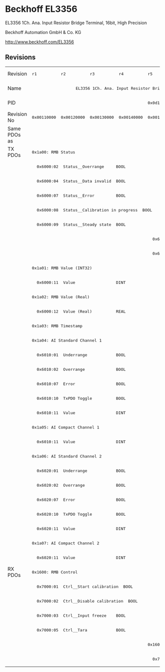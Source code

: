 # Beckhoff EL3356

EL3356 1Ch. Ana. Input Resistor Bridge Terminal, 16bit, High Precision

Beckhoff Automation GmbH & Co. KG

http://www.beckhoff.com/EL3356

## Revisions
<table>
<tr >
<td>Revision</td>
<td><pre>r1</pre></td>
<td><pre>r2</pre></td>
<td><pre>r3</pre></td>
<td><pre>r4</pre></td>
<td><pre>r5</pre></td>
<td><pre>r6</pre></td>
<td><pre>r7</pre></td>
<td><pre>r8</pre></td>
<td><pre>r9</pre></td>
</tr>
<tr >
<td>Name</td>
<td colspan=9 align="center"><pre>EL3356 1Ch. Ana. Input Resistor Bridge Terminal, 16bit, High Precision</pre></td>
</tr>
<tr >
<td>PID</td>
<td colspan=9 align="center"><pre>0x0d1c3052</pre></td>
</tr>
<tr >
<td>Revision No</td>
<td><pre>0x00110000</pre></td>
<td><pre>0x00120000</pre></td>
<td><pre>0x00130000</pre></td>
<td><pre>0x00140000</pre></td>
<td><pre>0x00150000</pre></td>
<td><pre>0x00160000</pre></td>
<td><pre>0x00170000</pre></td>
<td><pre>0x00180000</pre></td>
<td><pre>0x00190000</pre></td>
</tr>
<tr >
<td>Same PDOs as</td>
<td colspan=9 align="center"><pre></pre></td>
</tr>
<tr class="txpdo pdosection">
<td rowspan=29 valign=top>TX PDOs</td>
<td colspan=9 align="left"><pre>0x1a00: RMB Status</pre></td>
<td></td>
</tr>
<tr class="txpdo">
<td colspan=9 align="left"><pre>  0x6000:02  Status__Overrange     BOOL</pre></td>
</tr>
<tr class="txpdo">
<td colspan=9 align="left"><pre>  0x6000:04  Status__Data invalid  BOOL</pre></td>
</tr>
<tr class="txpdo">
<td colspan=9 align="left"><pre>  0x6000:07  Status__Error         BOOL</pre></td>
</tr>
<tr class="txpdo">
<td colspan=9 align="left"><pre>  0x6000:08  Status__Calibration in progress  BOOL</pre></td>
</tr>
<tr class="txpdo">
<td colspan=9 align="left"><pre>  0x6000:09  Status__Steady state  BOOL</pre></td>
</tr>
<tr class="txpdo">
<td colspan=4 align="left"></td>
<td colspan=5 align="left"><pre>  0x6000:0e  Status__Sync error    BOOL</pre></td>
</tr>
<tr class="txpdo">
<td colspan=4 align="left"></td>
<td colspan=5 align="left"><pre>  0x6000:10  Status__TxPDO Toggle  BOOL</pre></td>
</tr>
<tr class="txpdo pdosection">
<td colspan=9 align="left"><pre>0x1a01: RMB Value (INT32)</pre></td>
</tr>
<tr class="txpdo">
<td colspan=9 align="left"><pre>  0x6000:11  Value                 DINT</pre></td>
</tr>
<tr class="txpdo pdosection">
<td colspan=9 align="left"><pre>0x1a02: RMB Value (Real)</pre></td>
</tr>
<tr class="txpdo">
<td colspan=9 align="left"><pre>  0x6000:12  Value (Real)          REAL</pre></td>
</tr>
<tr class="txpdo pdosection">
<td colspan=9 align="left"><pre>0x1a03: RMB Timestamp</pre></td>
</tr>
<tr class="txpdo pdosection">
<td colspan=9 align="left"><pre>0x1a04: AI Standard Channel 1</pre></td>
</tr>
<tr class="txpdo">
<td colspan=9 align="left"><pre>  0x6010:01  Underrange            BOOL</pre></td>
</tr>
<tr class="txpdo">
<td colspan=9 align="left"><pre>  0x6010:02  Overrange             BOOL</pre></td>
</tr>
<tr class="txpdo">
<td colspan=9 align="left"><pre>  0x6010:07  Error                 BOOL</pre></td>
</tr>
<tr class="txpdo">
<td colspan=9 align="left"><pre>  0x6010:10  TxPDO Toggle          BOOL</pre></td>
</tr>
<tr class="txpdo">
<td colspan=9 align="left"><pre>  0x6010:11  Value                 DINT</pre></td>
</tr>
<tr class="txpdo pdosection">
<td colspan=9 align="left"><pre>0x1a05: AI Compact Channel 1</pre></td>
</tr>
<tr class="txpdo">
<td colspan=9 align="left"><pre>  0x6010:11  Value                 DINT</pre></td>
</tr>
<tr class="txpdo pdosection">
<td colspan=9 align="left"><pre>0x1a06: AI Standard Channel 2</pre></td>
</tr>
<tr class="txpdo">
<td colspan=9 align="left"><pre>  0x6020:01  Underrange            BOOL</pre></td>
</tr>
<tr class="txpdo">
<td colspan=9 align="left"><pre>  0x6020:02  Overrange             BOOL</pre></td>
</tr>
<tr class="txpdo">
<td colspan=9 align="left"><pre>  0x6020:07  Error                 BOOL</pre></td>
</tr>
<tr class="txpdo">
<td colspan=9 align="left"><pre>  0x6020:10  TxPDO Toggle          BOOL</pre></td>
</tr>
<tr class="txpdo">
<td colspan=9 align="left"><pre>  0x6020:11  Value                 DINT</pre></td>
</tr>
<tr class="txpdo pdosection">
<td colspan=9 align="left"><pre>0x1a07: AI Compact Channel 2</pre></td>
</tr>
<tr class="txpdo">
<td colspan=9 align="left"><pre>  0x6020:11  Value                 DINT</pre></td>
</tr>
<tr class="rxpdo pdosection">
<td rowspan=7 valign=top>RX PDOs</td>
<td colspan=9 align="left"><pre>0x1600: RMB Control</pre></td>
<td></td>
</tr>
<tr class="rxpdo">
<td colspan=9 align="left"><pre>  0x7000:01  Ctrl__Start calibration  BOOL</pre></td>
</tr>
<tr class="rxpdo">
<td colspan=9 align="left"><pre>  0x7000:02  Ctrl__Disable calibration  BOOL</pre></td>
</tr>
<tr class="rxpdo">
<td colspan=9 align="left"><pre>  0x7000:03  Ctrl__Input freeze    BOOL</pre></td>
</tr>
<tr class="rxpdo">
<td colspan=9 align="left"><pre>  0x7000:05  Ctrl__Tara            BOOL</pre></td>
</tr>
<tr class="rxpdo pdosection">
<td colspan=4 align="left"></td>
<td colspan=5 align="left"><pre>0x1601: RMB Filter frequency</pre></td>
</tr>
<tr class="rxpdo">
<td colspan=4 align="left"></td>
<td colspan=5 align="left"><pre>  0x7000:11  Filter frequency      UINT</pre></td>
</tr>
</table>
